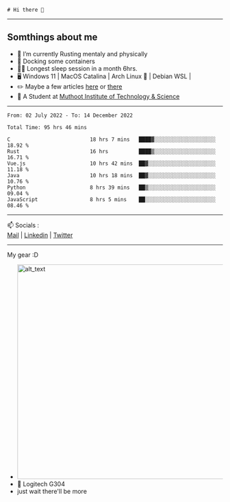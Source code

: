 ```
# Hi there 👋
```

---

## Somthings about me


- 🌱 I’m currently Rusting mentaly and physically
- 🐋 Docking some containers
- 😶‍🌫️ Longest sleep session in a month 6hrs.
- 🖥️ Windows 11 | MacOS Catalina | Arch Linux 🦩 | Debian WSL |
- ✏️ Maybe a few articles [here](https://medium.com/@advaithnarayanan8) or [there](https://medium.com/@advaithnarayanan8)
- 📑 A Student at [Muthoot Institute of Technology & Science](https://mgmits.ac.in/)



---

<!--START_SECTION:waka-->

```text
From: 02 July 2022 - To: 14 December 2022

Total Time: 95 hrs 46 mins

C                          18 hrs 7 mins   ████▓░░░░░░░░░░░░░░░░░░░░   18.92 %
Rust                       16 hrs          ████▒░░░░░░░░░░░░░░░░░░░░   16.71 %
Vue.js                     10 hrs 42 mins  ██▓░░░░░░░░░░░░░░░░░░░░░░   11.18 %
Java                       10 hrs 18 mins  ██▓░░░░░░░░░░░░░░░░░░░░░░   10.76 %
Python                     8 hrs 39 mins   ██▒░░░░░░░░░░░░░░░░░░░░░░   09.04 %
JavaScript                 8 hrs 5 mins    ██░░░░░░░░░░░░░░░░░░░░░░░   08.46 %
```

<!--END_SECTION:waka-->

---

📫 Socials :<br>
[Mail](mailto:advaithnarayanan8@gmail.com) | [Linkedin](https://www.linkedin.com/in/advaith-narayanan-a72152214/) | [Twitter](https://twitter.com/advaithnarayan)


--- 
My gear :D

- [<img alt="alt_text" width="500px" src="https://valid.x86.fr/cache/banner/xv24bv-6.png" />](https://valid.x86.fr/xv24bv)
- 🐁 Logitech G304
- just wait there'll be more
